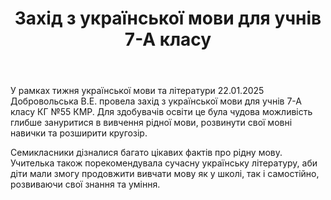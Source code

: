 ﻿---
title: Захід з української мови для учнів 7-А класу
---

У рамках тижня української мови та літератури 22.01.2025 Добровольська В.Е. провела захід з української мови для учнів 7-А класу КГ №55 КМР. Для здобувачів освіти це була чудова можливість глибше зануритися в вивчення рідної мови, розвинути свої мовні навички та розширити кругозір.

Семикласники дізналися багато цікавих фактів про рідну мову. Учителька також порекомендувала сучасну українську літературу, аби діти мали змогу продовжити вивчати мову як у школі, так і самостійно, розвиваючи свої знання та уміння.

<slideshow />
